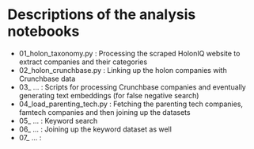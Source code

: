 # Descriptions of the analysis notebooks

- 01_holon_taxonomy.py : Processing the scraped HolonIQ website to extract companies and their categories
- 02_holon_crunchbase.py : Linking up the holon companies with Crunchbase data
- 03_ ... : Scripts for processing Crunchbase companies and eventually generating text embeddings (for false negative search)
- 04_load_parenting_tech.py : Fetching the parenting tech companies, famtech companies and then joining up the datasets
- 05_ ... : Keyword search
- 06_ ... : Joining up the keyword dataset as well
- 07_ ... : 
